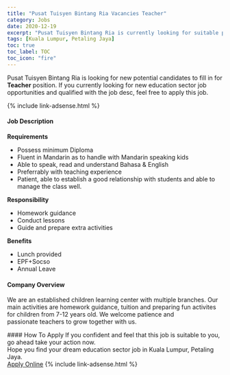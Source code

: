 ```yaml
---
title: "Pusat Tuisyen Bintang Ria Vacancies Teacher" 
category: Jobs 
date: 2020-12-19 
excerpt: "Pusat Tuisyen Bintang Ria is currently looking for suitable person to fill in the Teacher which positioned at Kuala Lumpur, Petaling Jaya" 
tags: [Kuala Lumpur, Petaling Jaya] 
toc: true 
toc_label: TOC 
toc_icon: "fire" 
--- 
```


<p>Pusat Tuisyen Bintang Ria is looking for new potential candidates to fill in for <b>Teacher</b> position. If you currently looking for new education sector job opportunities and qualified with the job desc, feel free to apply this job.
</p>{% include link-adsense.html %} 
 <div><div><div><h4>Job Description</h4></div></div><div><div><span><div><p><strong>Requirements</strong></p><ul><li>Possess minimum Diploma</li><li>Fluent in Mandarin as to handle with Mandarin speaking kids</li><li>Able to speak, read and understand Bahasa &amp; English</li><li>Preferrably with teaching experience</li><li>Patient, able to establish a good relationship with students and able to manage the class well.</li></ul><p><strong>Responsibility</strong></p><ul><li>Homework guidance</li><li>Conduct lessons</li><li>Guide and prepare extra activities</li></ul><p><strong>Benefits</strong></p><ul><li>Lunch provided</li><li>EPF+Socso</li><li>Annual Leave</li></ul></div></span></div></div></div> 
<div><div><div><h4>Company Overview</h4></div></div><div><div><span><div><p>We are an established children learning center with multiple branches. Our main activities are homework guidance,&#160;tuition and preparing fun activites for children from 7-12 years old.&#160;We welcome patience and passionate&#160;teachers to grow together with us.&#160;</p></div></span></div></div></div> 
#### How To Apply 
If you confident and feel that this job is suitable to you, go ahead take your action now. <br/> 
Hope you find your dream education sector job in Kuala Lumpur, Petaling Jaya. <br/> 
<a href="https://www.jobstreet.com.my/en/job/teacher-4446045?jobId=jobstreet-my-job-4446045&sectionRank=17&token=0~fbc4ce5b-04eb-47b0-80e5-7b5ee1b267e6&fr=SRP%20View%20In%20New%20Ta" class="btn btn--info" target="_blank" rel="nofollow noopenner">Apply Online</a> 
{% include link-adsense.html %} 